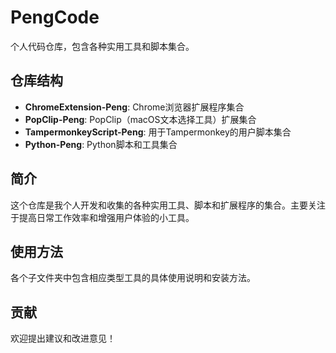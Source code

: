 # PengCode

个人代码仓库，包含各种实用工具和脚本集合。

## 仓库结构

- **ChromeExtension-Peng**: Chrome浏览器扩展程序集合
- **PopClip-Peng**: PopClip（macOS文本选择工具）扩展集合
- **TampermonkeyScript-Peng**: 用于Tampermonkey的用户脚本集合
- **Python-Peng**: Python脚本和工具集合

## 简介

这个仓库是我个人开发和收集的各种实用工具、脚本和扩展程序的集合。主要关注于提高日常工作效率和增强用户体验的小工具。

## 使用方法

各个子文件夹中包含相应类型工具的具体使用说明和安装方法。

## 贡献

欢迎提出建议和改进意见！ 